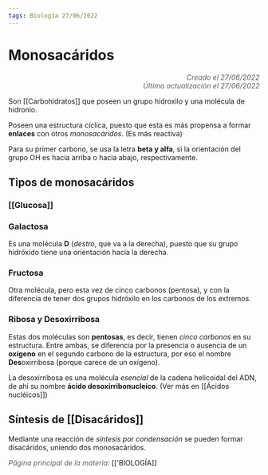 ```yaml
---
tags: Biología 27/06/2022
---
```


# Monosacáridos
<div style="text-align: right; opacity: 0.7; font-style: italic;">Creado el 27/06/2022</div>
<div style="text-align: right; opacity: 0.7; font-style: italic;">Última actualización el 27/06/2022</div>

Son [[Carbohidratos]] que poseen un grupo hidroxilo y una molécula de hidronio.

Poseen una estructura cíclica, puesto que esta es más propensa a formar **enlaces** con otros *monosacáridos*. (Es más reactiva)

Para su primer carbono, se usa la letra **beta y alfa**, si la orientación del grupo OH es hacia arriba o hacia abajo, respectivamente.

## Tipos de monosacáridos

### [[Glucosa]]

### Galactosa

Es una molécula **D** (*destro*, que va a la derecha), puesto que su grupo hidróxido tiene una orientación hacia la derecha. 

### Fructosa

Otra molécula, pero esta vez de cinco carbonos (pentosa), y con la diferencia de tener dos grupos hidróxilo en los carbonos de los extremos.

### Ribosa y Desoxirribosa

Estas dos moléculas son **pentosas**, es decir, tienen *cinco carbonos* en su estructura. Entre ambas, se diferencia por la presencia o ausencia de un **oxígeno** en el segundo carbono de la estructura, por eso el nombre **Des**oxirribosa (porque carece de un oxígeno).

La desoxirribosa es una molécula *esencial* de la cadena helicoidal del ADN, de ahí su nombre **ácido desoxirribonucleico**. (Ver más en [[Ácidos nucléicos]])

## Síntesis de [[Disacáridos]]

Mediante una reacción de *síntesis por condensación* se pueden formar disacáridos, uniendo dos monosacáridos.

<span style="opacity: 0.7; font-style: italic;">Página principal de la materia:</span> [['BIOLOGÍA]]